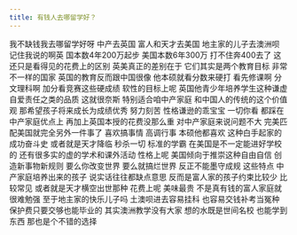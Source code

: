```yaml
---
title: 有钱人去哪留学好？
---
```

我不缺钱我去哪留学好呀
中产去英国
富人和天才去美国
地主家的儿子去澳洲呗
记住我说的啊英
国本数4年200万起步
美国本数6年300万
打不住奔400去了
这还只是看得见的花费上的区别
英美真正的差别在于
它们其实是两个教育目标
非常不一样的国家
英国的教育反而跟中国很像
他本硕就看分数来硬打
看先修课啊
分文理科啊
加分看竞赛这些硬成绩
软性的目标上呢
英国他青少年培养学生这种谦虚
自爱责任之类的品质
这就很奈斯
特别适合咱中产家庭
和中国人的传统的这个价值观
那希望孩子将来成长为成绩优秀
努力刻苦
性格谦逊的乖宝宝
一切你看
都踩在中产家庭优点上
再加上英国本授的花费没那么重
对中产家庭来说问题不大
完美匹配美国就完全另外一件事了
喜欢搞事情
高调行事
本硕他都喜欢
这种白手起家的成功奋斗史
或者就是天才降临
秒杀一切
标准的学霸
在美国是不一定能进好学校的
还有很多实的虚的学术和课外活动
性格上呢
美国倾向于推崇这种自由自信
创造新事物新规则
要么你改变世界
要么就搞烂世界
反正不能墨守成规
这些特点
中产家庭培养出来的孩子
说实话往往都缺点意思
反而是富人家的孩子约束比较少
比较常见
或者就是天才横空出世那种
花费上呢
美味最贵
不是真有钱的富人家庭就很难勉强
至于地主家的快乐儿子吗
土澳呗进去容易挂科
也容易交钱补考当冤种
保护费只要交够也能毕业的
其实澳洲教学没有大家
想的水既是世间名校
也能学到东西
那也是个不错的选择
